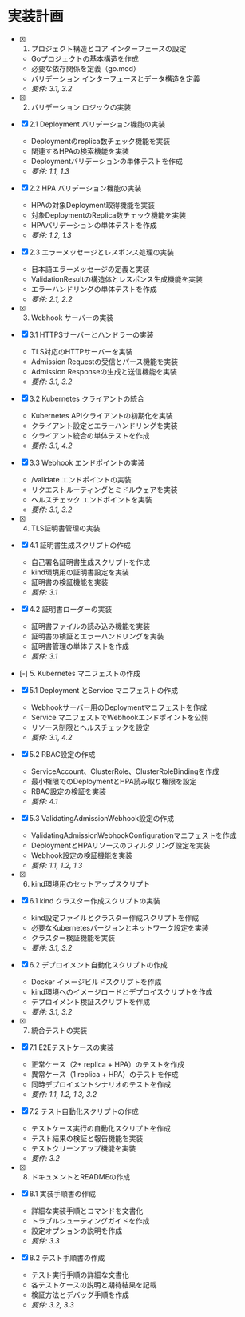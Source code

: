 # 実装計画

- [x] 1. プロジェクト構造とコア インターフェースの設定
  - Goプロジェクトの基本構造を作成
  - 必要な依存関係を定義（go.mod）
  - バリデーション インターフェースとデータ構造を定義
  - _要件: 3.1, 3.2_

- [x] 2. バリデーション ロジックの実装
- [x] 2.1 Deployment バリデーション機能の実装
  - Deploymentのreplica数チェック機能を実装
  - 関連するHPAの検索機能を実装
  - Deploymentバリデーションの単体テストを作成
  - _要件: 1.1, 1.3_

- [x] 2.2 HPA バリデーション機能の実装
  - HPAの対象Deployment取得機能を実装
  - 対象DeploymentのReplica数チェック機能を実装
  - HPAバリデーションの単体テストを作成
  - _要件: 1.2, 1.3_

- [x] 2.3 エラーメッセージとレスポンス処理の実装
  - 日本語エラーメッセージの定義と実装
  - ValidationResultの構造体とレスポンス生成機能を実装
  - エラーハンドリングの単体テストを作成
  - _要件: 2.1, 2.2_

- [x] 3. Webhook サーバーの実装
- [x] 3.1 HTTPSサーバーとハンドラーの実装
  - TLS対応のHTTPサーバーを実装
  - Admission Requestの受信とパース機能を実装
  - Admission Responseの生成と送信機能を実装
  - _要件: 3.1, 3.2_

- [x] 3.2 Kubernetes クライアントの統合
  - Kubernetes APIクライアントの初期化を実装
  - クライアント設定とエラーハンドリングを実装
  - クライアント統合の単体テストを作成
  - _要件: 3.1, 4.2_

- [x] 3.3 Webhook エンドポイントの実装
  - /validate エンドポイントの実装
  - リクエストルーティングとミドルウェアを実装
  - ヘルスチェック エンドポイントを実装
  - _要件: 3.1, 3.2_

- [x] 4. TLS証明書管理の実装
- [x] 4.1 証明書生成スクリプトの作成
  - 自己署名証明書生成スクリプトを作成
  - kind環境用の証明書設定を実装
  - 証明書の検証機能を実装
  - _要件: 3.1_

- [x] 4.2 証明書ローダーの実装
  - 証明書ファイルの読み込み機能を実装
  - 証明書の検証とエラーハンドリングを実装
  - 証明書管理の単体テストを作成
  - _要件: 3.1_

- [-] 5. Kubernetes マニフェストの作成
- [x] 5.1 Deployment とService マニフェストの作成
  - Webhookサーバー用のDeploymentマニフェストを作成
  - Service マニフェストでWebhookエンドポイントを公開
  - リソース制限とヘルスチェックを設定
  - _要件: 3.1, 4.2_

- [x] 5.2 RBAC設定の作成
  - ServiceAccount、ClusterRole、ClusterRoleBindingを作成
  - 最小権限でのDeploymentとHPA読み取り権限を設定
  - RBAC設定の検証を実装
  - _要件: 4.1_

- [x] 5.3 ValidatingAdmissionWebhook設定の作成
  - ValidatingAdmissionWebhookConfigurationマニフェストを作成
  - DeploymentとHPAリソースのフィルタリング設定を実装
  - Webhook設定の検証機能を実装
  - _要件: 1.1, 1.2, 1.3_

- [x] 6. kind環境用のセットアップスクリプト
- [x] 6.1 kind クラスター作成スクリプトの実装
  - kind設定ファイルとクラスター作成スクリプトを作成
  - 必要なKubernetesバージョンとネットワーク設定を実装
  - クラスター検証機能を実装
  - _要件: 3.1, 3.2_

- [x] 6.2 デプロイメント自動化スクリプトの作成
  - Docker イメージビルドスクリプトを作成
  - kind環境へのイメージロードとデプロイスクリプトを作成
  - デプロイメント検証スクリプトを作成
  - _要件: 3.1, 3.2_

- [x] 7. 統合テストの実装
- [x] 7.1 E2Eテストケースの実装
  - 正常ケース（2+ replica + HPA）のテストを作成
  - 異常ケース（1 replica + HPA）のテストを作成
  - 同時デプロイメントシナリオのテストを作成
  - _要件: 1.1, 1.2, 1.3, 3.2_

- [x] 7.2 テスト自動化スクリプトの作成
  - テストケース実行の自動化スクリプトを作成
  - テスト結果の検証と報告機能を実装
  - テストクリーンアップ機能を実装
  - _要件: 3.2_

- [x] 8. ドキュメントとREADMEの作成
- [x] 8.1 実装手順書の作成
  - 詳細な実装手順とコマンドを文書化
  - トラブルシューティングガイドを作成
  - 設定オプションの説明を作成
  - _要件: 3.3_

- [x] 8.2 テスト手順書の作成
  - テスト実行手順の詳細な文書化
  - 各テストケースの説明と期待結果を記載
  - 検証方法とデバッグ手順を作成
  - _要件: 3.2, 3.3_